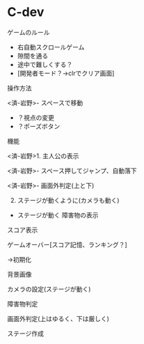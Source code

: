 # C-dev
ゲームのルール
- 右自動スクロールゲーム 
- 隙間を通る 
- 途中で難しくする？ 
- [開発者モード？→clrでクリア画面] 
 
操作方法

<済-岩野>- スペースで移動 
- ？視点の変更 
- ？ポーズボタン 

機能 

<済-岩野>1. 主人公の表示 

<済-岩野>- スペース押してジャンプ、自動落下 

<済-岩野>- 画面外判定(上と下) 


2. ステージが動くように(カメラも動く) 
- ステージが動く
障害物の表示 

スコア表示 
 
ゲームオーバー[スコア記憶、ランキング？] 

→初期化 

背景画像 

カメラの設定(ステージが動く) 

障害物判定 

画面外判定(上はゆるく、下は厳しく) 
 
ステージ作成
